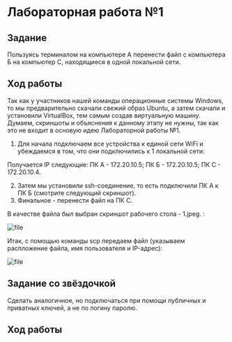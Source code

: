 # Лабораторная работа №1

## Задание

Пользуясь терминалом на компьютере А перенести файл с компьютера Б на компьютер С, находящиеся в одной локальной сети.

## Ход работы

Так как у участников нашей команды операционные системы Windows, то мы предварительно скачали свежий образ Ubuntu, а затем скачали и установили VirtualBox, тем самым создав виртуальную машину. Думаем, скриншоты и объяснения к данному этапу не нужны, так как это не входит в основую идею Лабораторной работы №1.

1)  Для начала подключаем все устройства к единой сети WiFi и убеждаемся в том, что они подключились к 1 локальной сети:
   
Получается IP следующие: ПК A - 172.20.10.5;
                         ПК Б - 172.20.10.5;
                         ПК С - 172.20.10.4.

2) Затем мы установили ssh-соединение, то есть подключили ПК А к ПК Б (смотрите следующий скриншот).
3) Финальное - перенести файл на ПК С.
   
В качестве файла был выбран скриншот рабочего стола - 1.jpeg. :

![file](https://github.com/V1lou/Clouds/blob/main/LAB%20№1/screenshots/file.jpg)













Итак, с помощью команды scp передаем файл (указываем распложение файла, имя пользователя и IP-адрес):

![file](https://github.com/V1lou/Clouds/blob/main/LAB%20%E2%84%961/screenshots/6.png)
  


## Задание со звёздочкой

Сделать аналогичное, но подключаться при помощи публичных и приватных ключей, а не по логину паролю.

## Ход работы
